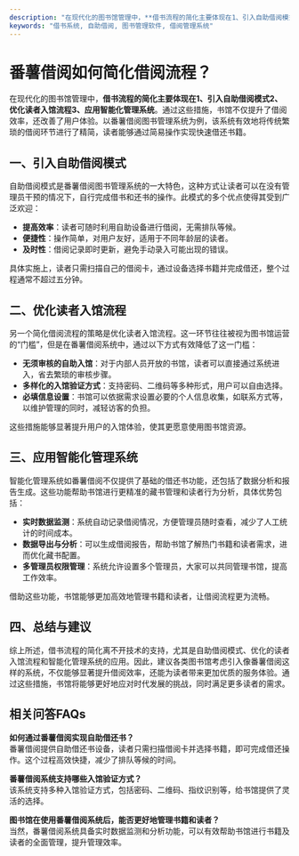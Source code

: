 ```yaml
---
description: "在现代化的图书馆管理中，**借书流程的简化主要体现在1、引入自助借阅模式2、优化读者入馆流程3、应用智能化管理系统**。通过这些措施，书馆不仅提升了借阅效率，还改善了用户体验。以番薯借阅图书管理系统为例，该系统有效地将传统繁琐的借阅环节进行了精简，读者能够通过简易操作实现快速借还书籍。"
keywords: "借书系统, 自助借阅, 图书管理软件, 借阅管理系统"
---
```

# 番薯借阅如何简化借阅流程？

在现代化的图书馆管理中，**借书流程的简化主要体现在1、引入自助借阅模式2、优化读者入馆流程3、应用智能化管理系统**。通过这些措施，书馆不仅提升了借阅效率，还改善了用户体验。以番薯借阅图书管理系统为例，该系统有效地将传统繁琐的借阅环节进行了精简，读者能够通过简易操作实现快速借还书籍。

## 一、引入自助借阅模式

自助借阅模式是番薯借阅图书管理系统的一大特色，这种方式让读者可以在没有管理员干预的情况下，自行完成借书和还书的操作。此模式的多个优点使得其受到广泛欢迎：

- **提高效率**：读者可随时利用自助设备进行借阅，无需排队等候。
- **便捷性**：操作简单，对用户友好，适用于不同年龄层的读者。
- **及时性**：借阅记录即时更新，避免手动录入可能出现的错误。

具体实施上，读者只需扫描自己的借阅卡，通过设备选择书籍并完成借还，整个过程通常不超过五分钟。

## 二、优化读者入馆流程

另一个简化借阅流程的策略是优化读者入馆流程。这一环节往往被视为图书馆运营的“门槛”，但是在番薯借阅系统中，通过以下方式有效降低了这一门槛：

- **无须审核的自助入馆**：对于内部人员开放的书馆，读者可以直接通过系统进入，省去繁琐的审核步骤。
- **多样化的入馆验证方式**：支持密码、二维码等多种形式，用户可以自由选择。
- **必填信息设置**：书馆可以依据需求设置必要的个人信息收集，如联系方式等，以维护管理的同时，减轻访客的负担。

这些措施能够显著提升用户的入馆体验，使其更愿意使用图书馆资源。

## 三、应用智能化管理系统

智能化管理系统如番薯借阅不仅提供了基础的借还书功能，还包括了数据分析和报告生成。这些功能帮助书馆进行更精准的藏书管理和读者行为分析，具体优势包括：

- **实时数据监测**：系统自动记录借阅情况，方便管理员随时查看，减少了人工统计的时间成本。
- **数据导出与分析**：可以生成借阅报告，帮助书馆了解热门书籍和读者需求，进而优化藏书配置。
- **多管理员权限管理**：系统允许设置多个管理员，大家可以共同管理书馆，提高工作效率。

借助这些功能，书馆能够更加高效地管理书籍和读者，让借阅流程更为流畅。

## 四、总结与建议

综上所述，借书流程的简化离不开技术的支持，尤其是自助借阅模式、优化的读者入馆流程和智能化管理系统的应用。因此，建议各类图书馆考虑引入像番薯借阅这样的系统，不仅能够显著提升借阅效率，还能为读者带来更加优质的服务体验。通过这些措施，书馆将能够更好地应对时代发展的挑战，同时满足更多读者的需求。

## 相关问答FAQs

**如何通过番薯借阅实现自助借还书？**  
番薯借阅提供自助借还书设备，读者只需扫描借阅卡并选择书籍，即可完成借还操作。这个过程高效快捷，减少了排队等候的时间。

**番薯借阅系统支持哪些入馆验证方式？**  
该系统支持多种入馆验证方式，包括密码、二维码、指纹识别等，给书馆提供了灵活的选择。

**图书馆在使用番薯借阅系统后，能否更好地管理书籍和读者？**  
当然，番薯借阅系统具备实时数据监测和分析功能，可以有效帮助书馆进行书籍及读者的全面管理，提升管理效率。
